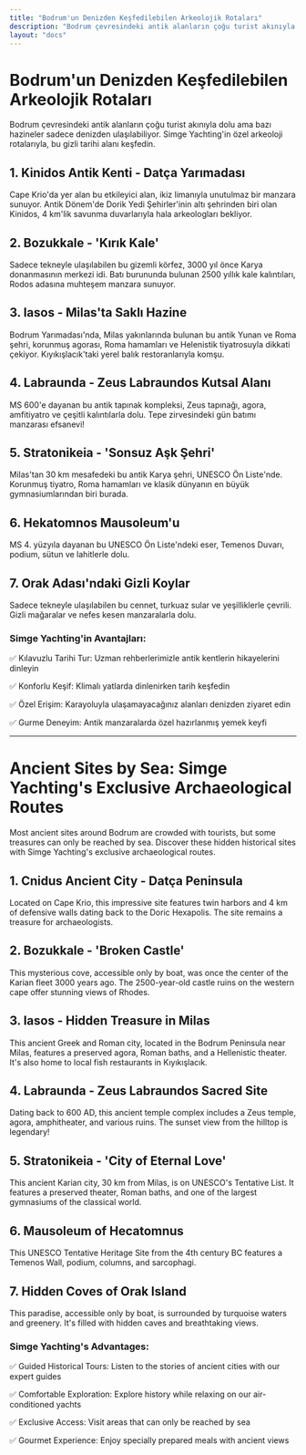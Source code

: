 ```yaml
---
title: "Bodrum'un Denizden Keşfedilebilen Arkeolojik Rotaları"
description: "Bodrum çevresindeki antik alanların çoğu turist akınıyla dolu ama bazı hazineler sadece denizden ulaşılabiliyor. Simge Yachting'in özel arkeoloji rotalarıyla, bu gizli tarihi alanı keşfedin."
layout: "docs"
---
```


# Bodrum'un Denizden Keşfedilebilen Arkeolojik Rotaları

Bodrum çevresindeki antik alanların çoğu turist akınıyla dolu ama bazı hazineler sadece denizden ulaşılabiliyor. Simge Yachting'in özel arkeoloji rotalarıyla, bu gizli tarihi alanı keşfedin.

## 1. Kinidos Antik Kenti - Datça Yarımadası

Cape Krio'da yer alan bu etkileyici alan, ikiz limanıyla unutulmaz bir manzara sunuyor. Antik Dönem'de Dorik Yedi Şehirler'inin altı şehrinden biri olan Kinidos, 4 km'lik savunma duvarlarıyla hala arkeologları bekliyor.

## 2. Bozukkale - 'Kırık Kale'

Sadece tekneyle ulaşılabilen bu gizemli körfez, 3000 yıl önce Karya donanmasının merkezi idi. Batı burununda bulunan 2500 yıllık kale kalıntıları, Rodos adasına muhteşem manzara sunuyor.

## 3. Iasos - Milas'ta Saklı Hazine

Bodrum Yarımadası'nda, Milas yakınlarında bulunan bu antik Yunan ve Roma şehri, korunmuş agorası, Roma hamamları ve Helenistik tiyatrosuyla dikkati çekiyor. Kıyıkışlacık'taki yerel balık restoranlarıyla komşu.

## 4. Labraunda - Zeus Labraundos Kutsal Alanı

MS 600'e dayanan bu antik tapınak kompleksi, Zeus tapınağı, agora, amfitiyatro ve çeşitli kalıntılarla dolu. Tepe zirvesindeki gün batımı manzarası efsanevi!

## 5. Stratonikeia - 'Sonsuz Aşk Şehri'

Milas'tan 30 km mesafedeki bu antik Karya şehri, UNESCO Ön Liste'nde. Korunmuş tiyatro, Roma hamamları ve klasik dünyanın en büyük gymnasiumlarından biri burada.

## 6. Hekatomnos Mausoleum'u

MS 4. yüzyıla dayanan bu UNESCO Ön Liste'ndeki eser, Temenos Duvarı, podium, sütun ve lahitlerle dolu.

## 7. Orak Adası'ndaki Gizli Koylar

Sadece tekneyle ulaşılabilen bu cennet, turkuaz sular ve yeşilliklerle çevrili. Gizli mağaralar ve nefes kesen manzaralarla dolu.

### Simge Yachting'in Avantajları:

✅ Kılavuzlu Tarihi Tur: Uzman rehberlerimizle antik kentlerin hikayelerini dinleyin

✅ Konforlu Keşif: Klimalı yatlarda dinlenirken tarih keşfedin

✅ Özel Erişim: Karayoluyla ulaşamayacağınız alanları denizden ziyaret edin

✅ Gurme Deneyim: Antik manzaralarda özel hazırlanmış yemek keyfi

---

# Ancient Sites by Sea: Simge Yachting's Exclusive Archaeological Routes

Most ancient sites around Bodrum are crowded with tourists, but some treasures can only be reached by sea. Discover these hidden historical sites with Simge Yachting's exclusive archaeological routes.

## 1. Cnidus Ancient City - Datça Peninsula

Located on Cape Krio, this impressive site features twin harbors and 4 km of defensive walls dating back to the Doric Hexapolis. The site remains a treasure for archaeologists.

## 2. Bozukkale - 'Broken Castle'

This mysterious cove, accessible only by boat, was once the center of the Karian fleet 3000 years ago. The 2500-year-old castle ruins on the western cape offer stunning views of Rhodes.

## 3. Iasos - Hidden Treasure in Milas

This ancient Greek and Roman city, located in the Bodrum Peninsula near Milas, features a preserved agora, Roman baths, and a Hellenistic theater. It's also home to local fish restaurants in Kıyıkışlacık.

## 4. Labraunda - Zeus Labraundos Sacred Site

Dating back to 600 AD, this ancient temple complex includes a Zeus temple, agora, amphitheater, and various ruins. The sunset view from the hilltop is legendary!

## 5. Stratonikeia - 'City of Eternal Love'

This ancient Karian city, 30 km from Milas, is on UNESCO's Tentative List. It features a preserved theater, Roman baths, and one of the largest gymnasiums of the classical world.

## 6. Mausoleum of Hecatomnus

This UNESCO Tentative Heritage Site from the 4th century BC features a Temenos Wall, podium, columns, and sarcophagi.

## 7. Hidden Coves of Orak Island

This paradise, accessible only by boat, is surrounded by turquoise waters and greenery. It's filled with hidden caves and breathtaking views.

### Simge Yachting's Advantages:

✅ Guided Historical Tours: Listen to the stories of ancient cities with our expert guides

✅ Comfortable Exploration: Explore history while relaxing on our air-conditioned yachts

✅ Exclusive Access: Visit areas that can only be reached by sea

✅ Gourmet Experience: Enjoy specially prepared meals with ancient views
